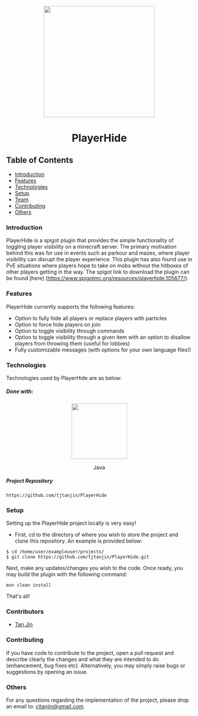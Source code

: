 <p align="center">
  <img width=300 src="https://i.imgur.com/MEb5x1f.png" />
</p>
<h1 align="center">PlayerHide</h1>

## Table of Contents
* [Introduction](#introduction)
* [Features](#features)
* [Technologies](#technologies)
* [Setup](#setup)
* [Team](#team)
* [Contributing](#contributing)
* [Others](#others)

### Introduction
PlayerHide is a spigot plugin that provides the simple functionality of toggling player 
visibility on a minecraft server. The primary motivation behind this was for use in events such 
as parkour and mazes, where player visibility can disrupt the player experience. This plugin has 
also found use in PvE situations where players hope to take on mobs without the hitboxes of 
other players getting in the way. The spigot link to download the plugin can be found [here]
(https://www.spigotmc.org/resources/playerhide.105677/).

### Features
PlayerHide currently supports the following features:
-   Option to fully hide all players or replace players with particles
-   Option to force hide players on join
-   Option to toggle visibility through commands
-   Option to toggle visibility through a given item with an option to disallow players from throwing them (useful for lobbies)
-   Fully customizable messages (with options for your own language files!)

### Technologies
Technologies used by PlayerHide are as below:
##### Done with:

<p align="center">
  <img height="150" width="150" src="https://brandlogos.net/wp-content/uploads/2013/03/java-eps-vector-logo.png"/>
</p>
<p align="center">
Java
</p>

##### Project Repository
```
https://github.com/tjtanjin/PlayerHide
```

### Setup
Setting up the PlayerHide project locally is very easy!
* First, cd to the directory of where you wish to store the project and clone this repository. An example is provided below:
```
$ cd /home/user/exampleuser/projects/
$ git clone https://github.com/tjtanjin/PlayerHide.git
```
Next, make any updates/changes you wish to the code. Once ready, you may build the plugin with the following command:
```
mvn clean install
```
That's all!
### Contributors
* [Tan Jin](https://github.com/tjtanjin)

### Contributing
If you have code to contribute to the project, open a pull request and describe clearly the changes and what they are intended to do (enhancement, bug fixes etc). Alternatively, you may simply raise bugs or suggestions by opening an issue.

### Others
For any questions regarding the implementation of the project, please drop an email to: cjtanjin@gmail.com.